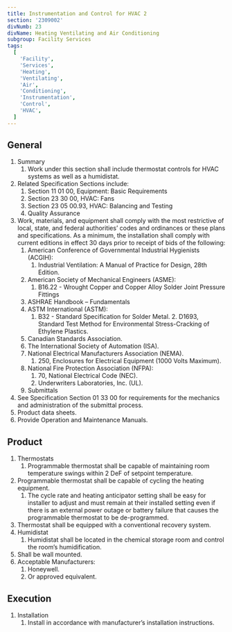 ```yaml
---
title: Instrumentation and Control for HVAC 2
section: '2309002'
divNumb: 23
divName: Heating Ventilating and Air Conditioning
subgroup: Facility Services
tags:
  [
    'Facility',
    'Services',
    'Heating',
    'Ventilating',
    'Air',
    'Conditioning',
    'Instrumentation',
    'Control',
    'HVAC',
  ]
---
```


## General

1. Summary
   1. Work under this section shall include thermostat controls for HVAC systems as well as a humidistat.
2. Related Specification Sections include:
   1. Section 11 01 00, Equipment: Basic Requirements
   2. Section 23 30 00, HVAC: Fans
   3. Section 23 05 00.93, HVAC: Balancing and Testing
   4. Quality Assurance
3. Work, materials, and equipment shall comply with the most restrictive of local, state, and federal authorities’ codes and ordinances or these plans and specifications. As a minimum, the installation shall comply with current editions in effect 30 days prior to receipt of bids of the following:
   1. American Conference of Governmental Industrial Hygienists (ACGIH):
      1. Industrial Ventilation: A Manual of Practice for Design, 28th Edition.
   2. American Society of Mechanical Engineers (ASME):
      1. B16.22 - Wrought Copper and Copper Alloy Solder Joint Pressure Fittings
   3. ASHRAE Handbook – Fundamentals
   4. ASTM International (ASTM):
      1. B32 - Standard Specification for Solder Metal. 2. D1693, Standard Test Method for Environmental Stress-Cracking of Ethylene Plastics.
   5. Canadian Standards Association.
   6. The International Society of Automation (ISA).
   7. National Electrical Manufacturers Association (NEMA).
      1. 250, Enclosures for Electrical Equipment (1000 Volts Maximum).
   8. National Fire Protection Association (NFPA):
      1. 70, National Electrical Code (NEC).
      2. Underwriters Laboratories, Inc. (UL).
   9. Submittals
4. See Specification Section 01 33 00 for requirements for the mechanics and administration of the submittal process.
5. Product data sheets.
6. Provide Operation and Maintenance Manuals.

## Product

1. Thermostats
   1. Programmable thermostat shall be capable of maintaining room temperature swings within 2 DeF of setpoint temperature.
2. Programmable thermostat shall be capable of cycling the heating equipment.
   1. The cycle rate and heating anticipator setting shall be easy for installer to adjust and must remain at their installed setting even if there is an external power outage or battery failure that causes the programmable thermostat to be de-programmed.
3. Thermostat shall be equipped with a conventional recovery system.
4. Humidistat
   1. Humidistat shall be located in the chemical storage room and control the room’s humidification.
5. Shall be wall mounted.
6. Acceptable Manufacturers:
   1. Honeywell.
   2. Or approved equivalent.

## Execution

1. Installation
   1. Install in accordance with manufacturer’s installation instructions.
